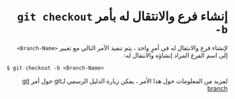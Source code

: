 <div dir="rtl">

# إنشاء فرع والانتقال له بأمر `git checkout -b`
لإنشاء فرع والانتقال له في أمرٍ واحد ، يتم تنفيذ الأمر التالي مع تغيير
`<Branch-Name>`
إلى اسم الفرع المراد إنشاؤه والانتقال له:

<div dir="ltr">

`$ git checkout -b <Branch-Name>`

</div>

لمزيد من المعلومات حول هذا الأمر ، يمكن زيارة الدليل الرسمي لـgit حول أمر
[git branch](https://git-scm.com/docs/git-branch)

</div>